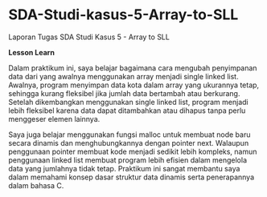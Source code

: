 # SDA-Studi-kasus-5-Array-to-SLL
Laporan Tugas SDA Studi Kasus 5 - Array to SLL

****Lesson Learn****

Dalam praktikum ini, saya belajar bagaimana cara mengubah penyimpanan data dari yang awalnya menggunakan array menjadi single linked list. Awalnya, program menyimpan data kota dalam array yang ukurannya tetap, sehingga kurang fleksibel jika jumlah data bertambah atau berkurang. Setelah dikembangkan menggunakan single linked list, program menjadi lebih fleksibel karena data dapat ditambahkan atau dihapus tanpa perlu menggeser elemen lainnya.

Saya juga belajar menggunakan fungsi malloc untuk membuat node baru secara dinamis dan menghubungkannya dengan pointer next. Walaupun penggunaan pointer membuat kode menjadi sedikit lebih kompleks, namun penggunaan linked list membuat program lebih efisien dalam mengelola data yang jumlahnya tidak tetap. Praktikum ini sangat membantu saya dalam memahami konsep dasar struktur data dinamis serta penerapannya dalam bahasa C.
